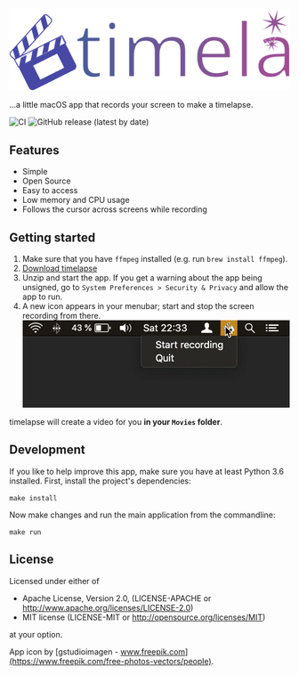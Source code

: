 ![timelapse logo](timelapse/resources/logo.svg)

...a little macOS app that records your screen to make a timelapse.

![CI](https://github.com/mre/timelapse/workflows/CI/badge.svg)
![GitHub release (latest by date)](https://img.shields.io/github/v/release/mre/timelapse)

## Features

- Simple
- Open Source
- Easy to access
- Low memory and CPU usage
- Follows the cursor across screens while recording

## Getting started

1. Make sure that you have `ffmpeg` installed (e.g. run `brew install ffmpeg`).
2. [Download timelapse](https://github.com/mre/timelapse/releases/latest/download/timelapse.zip)
3. Unzip and start the app. If you get a warning about the app being unsigned,
   go to `System Preferences > Security & Privacy` and allow the app to run.
4. A new icon appears in your menubar; start and stop the screen recording from
   there.
   ![A demonstration of starting and stopping a recording from the menubar](timelapse.gif)

timelapse will create a video for you **in your `Movies` folder**.

## Development

If you like to help improve this app, make sure you have at least Python 3.6
installed. First, install the project's dependencies:

```shell
make install
```

Now make changes and run the main application from the commandline:

```shell
make run
```

## License

Licensed under either of

- Apache License, Version 2.0, (LICENSE-APACHE or
  http://www.apache.org/licenses/LICENSE-2.0)
- MIT license (LICENSE-MIT or http://opensource.org/licenses/MIT)

at your option.

App icon by [gstudioimagen -
www.freepik.com](https://www.freepik.com/free-photos-vectors/people).
